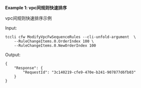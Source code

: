 **Example 1: vpc间规则快速排序**

vpc间规则快速排序示例

Input: 

```
tccli cfw ModifyVpcFwSequenceRules --cli-unfold-argument  \
    --RuleChangeItems.0.OrderIndex 100 \
    --RuleChangeItems.0.NewOrderIndex 100
```

Output: 
```
{
    "Response": {
        "RequestId": "3c140219-cfe9-470e-b241-907877d6fb03"
    }
}
```

